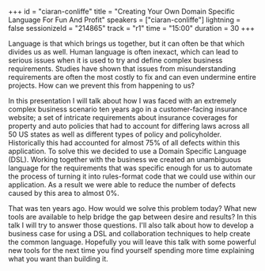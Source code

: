 +++
id = "ciaran-conliffe"
title = "Creating Your Own Domain Specific Language For Fun And Profit"
speakers = ["ciaran-conliffe"]
lightning = false
sessionizeId = "214865"
track = "r1"
time = "15:00"
duration = 30
+++

Language is that which brings us together, but it can often be that which divides us as well. Human language is often inexact, which can lead to serious issues when it is used to try and define complex business requirements. Studies have shown that issues from misunderstanding requirements are often the most costly to fix and can even undermine entire projects. How can we prevent this from happening to us?

In this presentation I will talk about how I was faced with an extremely complex business scenario ten years ago in a customer-facing insurance website; a set of intricate requirements about insurance coverages for property and auto policies that had to account for differing laws across all 50 US states as well as different types of policy and policyholder. Historically this had accounted for almost 75% of all defects within this application. To solve this we decided to use a Domain Specific Language (DSL). Working together with the business we created an unambiguous language for the requirements that was specific enough for us to automate the process of turning it into rules-format code that we could use within our application. As a result we were able to reduce the number of defects caused by this area to almost 0%.

That was ten years ago. How would we solve this problem today? What new tools are available to help bridge the gap between desire and results? In this talk I will try to answer those questions.  I'll also talk about how to develop a business case for using a DSL and collaboration techniques to help create the common language. Hopefully you will leave this talk with some powerful new tools for the next time you find yourself spending more time explaining what you want than building it.